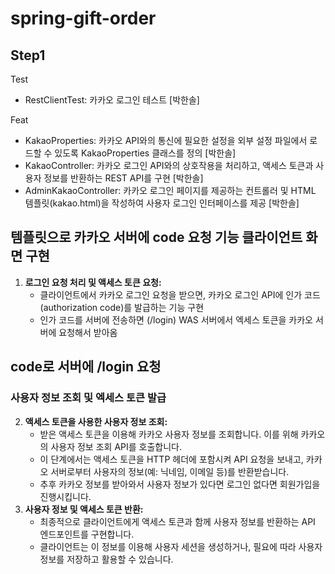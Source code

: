 # spring-gift-order


## Step1

Test
* RestClientTest: 카카오 로그인 테스트 [박한솔]
  
Feat
* KakaoProperties: 카카오 API와의 통신에 필요한 설정을 외부 설정 파일에서 로드할 수 있도록 KakaoProperties 클래스를 정의 [박한솔]
* KakaoController: 카카오 로그인 API와의 상호작용을 처리하고, 액세스 토큰과 사용자 정보를 반환하는 REST API를 구현 [박한솔]
* AdminKakaoController: 카카오 로그인 페이지를 제공하는 컨트롤러 및 HTML 템플릿(kakao.html)을 작성하여 사용자 로그인 인터페이스를 제공 [박한솔]


## 템플릿으로 카카오 서버에 code 요청 기능 클라이언트 화면 구현
1. **로그인 요청 처리 및 액세스 토큰 요청:**
    - 클라이언트에서 카카오 로그인 요청을 받으면, 카카오 로그인 API에 인가 코드(authorization code)를 발급하는 기능 구현
    - 인가 코드를 서버에 전송하면 (/login) WAS 서버에서 엑세스 토큰을 카카오 서버에 요청해서 받아옴
      
## code로 서버에 /login 요청
### 사용자 정보 조회 및 엑세스 토큰 발급
2. **액세스 토큰을 사용한 사용자 정보 조회:**
    - 받은 액세스 토큰을 이용해 카카오 사용자 정보를 조회합니다. 이를 위해 카카오의 사용자 정보 조회 API를 호출합니다.
    - 이 단계에서는 액세스 토큰을 HTTP 헤더에 포함시켜 API 요청을 보내고, 카카오 서버로부터 사용자의 정보(예: 닉네임, 이메일 등)를 반환받습니다.
    - 추후 카카오 정보를 받아와서 사용자 정보가 있다면 로그인 없다면 회원가입을 진행시킵니다.
3. **사용자 정보 및 액세스 토큰 반환:**
    - 최종적으로 클라이언트에게 액세스 토큰과 함께 사용자 정보를 반환하는 API 엔드포인트를 구현합니다.
    - 클라이언트는 이 정보를 이용해 사용자 세션을 생성하거나, 필요에 따라 사용자 정보를 저장하고 활용할 수 있습니다.
